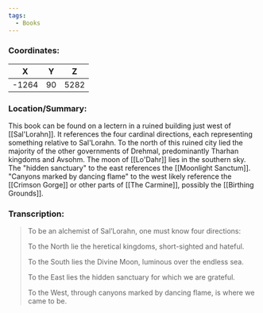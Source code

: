 ```yaml
---
tags:
  - Books
---
```


### Coordinates:
| **X** | **Y**| **Z** |
|:-----:|:----:|:-----:|
|-1264  |90   |5282  |

### Location/Summary:
This book can be found on a lectern in a ruined building just west of [[Sal'Lorahn]]. It references the four cardinal directions, each representing something relative to Sal'Lorahn. To the north of this ruined city lied the majority of the other governments of Drehmal, predominantly Tharhan kingdoms and Avsohm. The moon of [[Lo'Dahr]] lies in the southern sky. The "hidden sanctuary" to the east references the [[Moonlight Sanctum]]. "Canyons marked by dancing flame" to the west likely reference the [[Crimson Gorge]] or other parts of [[The Carmine]], possibly the [[Birthing Grounds]].

### Transcription:
> To be an alchemist of Sal’Lorahn, one must know four directions:
>
> To the North lie the heretical kingdoms, short-sighted and hateful.
>
> To the South lies the Divine Moon, luminous over the endless sea.
>
> To the East lies the hidden sanctuary for which we are grateful.
>
> To the West, through canyons marked by dancing flame, is where we came to be.

